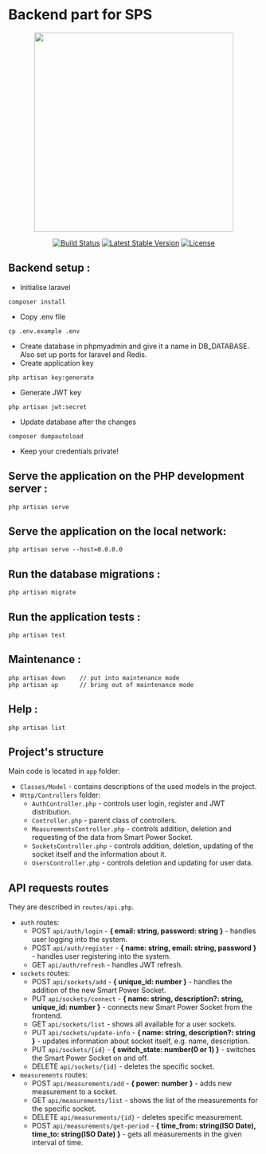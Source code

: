 # Backend part for SPS

<p align="center"><img src="https://res.cloudinary.com/dtfbvvkyp/image/upload/v1566331377/laravel-logolockup-cmyk-red.svg" width="400"></p>

<p align="center">
<a href="https://travis-ci.org/laravel/framework"><img src="https://travis-ci.org/laravel/framework.svg" alt="Build Status"></a>
<a href="https://packagist.org/packages/laravel/framework"><img src="https://poser.pugx.org/laravel/framework/v/stable.svg" alt="Latest Stable Version"></a>
<a href="https://packagist.org/packages/laravel/framework"><img src="https://poser.pugx.org/laravel/framework/license.svg" alt="License"></a>
</p>

## Backend setup :

-   Initialise laravel

```
composer install
```

-   Copy .env file

```
cp .env.example .env
```

-   Create database in phpmyadmin and give it a name in DB_DATABASE. Also set up ports for laravel and Redis.
-   Create application key

```
php artisan key:generate
```

-   Generate JWT key

```
php artisan jwt:secret
```

-   Update database after the changes

```
composer dumpautoload
```

-   Keep your credentials private!

## Serve the application on the PHP development server :

```
php artisan serve
```

## Serve the application on the local network:

```
php artisan serve --host=0.0.0.0
```

## Run the database migrations :

```
php artisan migrate
```

## Run the application tests :

```
php artisan test
```

## Maintenance :

```
php artisan down	// put into maintenance mode
php artisan up		// bring out of maintenance mode
```

## Help :

```
php artisan list
```

## Project's structure

Main code is located in `app` folder:

-   `Classes/Model` - contains descriptions of the used models in the project.
-   `Http/Controllers` folder:
    -   `AuthController.php` - controls user login, register and JWT distribution.
    -   `Controller.php` - parent class of controllers.
    -   `MeasurementsController.php` - controls addition, deletion and requesting of the data from Smart Power Socket.
    -   `SocketsController.php` - controls addition, deletion, updating of the socket itself and the information about it.
    -   `UsersController.php` - controls deletion and updating for user data.

## API requests routes

They are described in `routes/api.php`.

-   `auth` routes:
    -   POST `api/auth/login` - **{ email: string, password: string }** - handles user logging into the system.
    -   POST `api/auth/register` - **{ name: string, email: string, password }** - handles user registering into the system.
    -   GET `api/auth/refresh` - handles JWT refresh.
-   `sockets` routes:
    -   POST `api/sockets/add` - **{ unique_id: number }** - handles the addition of the new Smart Power Socket.
    -   PUT `api/sockets/connect` - **{ name: string, description?: string, unique_id: number }** - connects new Smart Power Socket from the frontend.
    -   GET `api/sockets/list` - shows all available for a user sockets.
    -   PUT `api/sockets/update-info` - **{ name: string, description?: string }** - updates information about socket itself, e.g. name, description.
    -   PUT `api/sockets/{id}` - **{ switch_state: number(0 or 1) }** - switches the Smart Power Socket on and off.
    -   DELETE `api/sockets/{id}` - deletes the specific socket.
-   `measurements` routes:
    -   POST `api/measurements/add` - **{ power: number }** - adds new measurement to a socket.
    -   GET `api/measurements/list` - shows the list of the measurements for the specific socket.
    -   DELETE `api/measurements/{id}` - deletes specific measurement.
    -   POST `api/measurements/get-period` - **{ time_from: string(ISO Date), time_to: string(ISO Date) }** - gets all measurements in the given interval of time.
